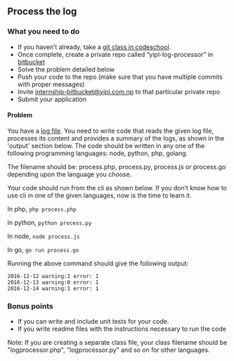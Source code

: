 ## Process the log

### What you need to do

* If you haven’t already, take a [git class in codeschool](https://www.simplilearn.com/learn-git-basics-skillup).
* Once complete, create a private repo called “yipl-log-processor” in [bitbucket](https://bitbucket.org)
* Solve the problem detailed below
* Push your code to the repo (make sure that you have multiple commits with proper messages) 
* Invite internship-bitbucket@yipl.com.np to that particular private repo
* Submit your application

#### Problem

You have a [log file](example.log). You need to write code that reads the given log file, processes its content and provides a summary of the logs, as shown in the 'output' section below. The code should be written in any one of the following programming languages: node, python, php, golang. 

The filename should be: process.php, process.py, process.js or process.go depending upon the language you choose.

Your code should run from the cli as shown below. If you don’t know how to use cli in one of the given languages, now is the time to learn it. 

In php, 
`php process.php`

In python, 
`python process.py`

In node,
`node process.js`

In go,
`go run process.go`

Running the above command should give the following output:
```
2016-12-12 warning:2 error: 1
2016-12-13 warning:0 error: 1
2016-12-14 warning:1 error: 1
```

### Bonus points

* If you can write and include unit tests for your code. 
* If you write readme files with the instructions necessary to run the code

Note: If you are creating a separate class file, your class filename should be "logprocessor.php", "logprocessor.py" and so on for other languages. 


